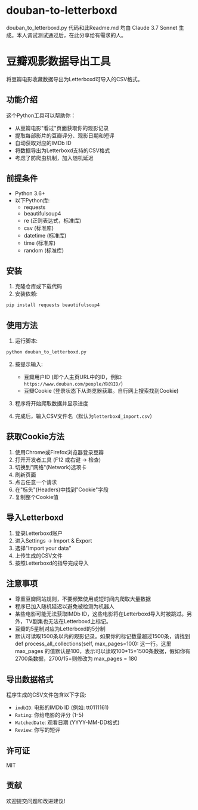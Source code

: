 # douban-to-letterboxd

douban_to_letterboxd.py 代码和此Readme.md 均由 Claude 3.7 Sonnet 生成。本人调试测试通过后，在此分享给有需求的人。

# 豆瓣观影数据导出工具

将豆瓣电影收藏数据导出为Letterboxd可导入的CSV格式。

## 功能介绍

这个Python工具可以帮助你：

- 从豆瓣电影"看过"页面获取你的观影记录
- 提取每部影片的豆瓣评分、观影日期和短评
- 自动获取对应的IMDb ID
- 将数据导出为Letterboxd支持的CSV格式
- 考虑了防爬虫机制，加入随机延迟

## 前提条件

- Python 3.6+
- 以下Python库:
  - requests
  - beautifulsoup4
  - re (正则表达式，标准库)
  - csv (标准库)
  - datetime (标准库)
  - time (标准库)
  - random (标准库)

## 安装

1. 克隆仓库或下载代码
2. 安装依赖:

```bash
pip install requests beautifulsoup4
```

## 使用方法

1. 运行脚本:

```bash
python douban_to_letterboxd.py
```

2. 按提示输入:
   - 豆瓣用户ID (即个人主页URL中的ID，例如: `https://www.douban.com/people/你的ID/`)
   - 豆瓣Cookie (登录状态下从浏览器获取。自行网上搜索找到Cookie)

3. 程序将开始爬取数据并显示进度
4. 完成后，输入CSV文件名（默认为`letterboxd_import.csv`）

## 获取Cookie方法

1. 使用Chrome或Firefox浏览器登录豆瓣
2. 打开开发者工具 (F12 或右键 -> 检查)
3. 切换到"网络"(Network)选项卡
4. 刷新页面
5. 点击任意一个请求
6. 在"标头"(Headers)中找到"Cookie"字段
7. 复制整个Cookie值

## 导入Letterboxd

1. 登录Letterboxd账户
2. 进入Settings -> Import & Export
3. 选择"Import your data"
4. 上传生成的CSV文件
5. 按照Letterboxd的指导完成导入

## 注意事项

- 尊重豆瓣网站规则，不要频繁使用或短时间内爬取大量数据
- 程序已加入随机延迟以避免被检测为机器人
- 某些电影可能无法获取IMDb ID，这些电影将在Letterboxd导入时被跳过。另外，TV剧集也无法在Letterboxd上标记。
- 豆瓣的5星制对应为Letterboxd的5分制
- 默认可读取1500条以内的观影记录。如果你的标记数量超过1500条，请找到 def process_all_collections(self, max_pages=100): 这一行。这里 max_pages 的值默认是100，表示可以读取100*15=1500条数据，假如你有2700条数据，2700/15=则修改为 max_pages = 180

## 导出数据格式

程序生成的CSV文件包含以下字段:

- `imdbID`: 电影的IMDb ID (例如: tt0111161)
- `Rating`: 你给电影的评分 (1-5)
- `WatchedDate`: 观看日期 (YYYY-MM-DD格式)
- `Review`: 你写的短评

## 许可证

MIT

## 贡献

欢迎提交问题和改进建议!
